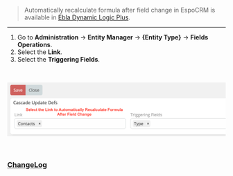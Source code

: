 > Automatically recalculate formula after field change in EspoCRM is available
> in [Ebla Dynamic Logic Plus](https://www.eblasoft.com.tr/espocrm-extension-page/dynamic-logic-plus).

---

1. Go to **Administration** -> **Entity Manager** -> **{Entity Type}** -> **Fields Operations**.
2. Select the **Link**.
3. Select the **Triggering Fields**.

<br>

![Color Option](../../_static/images/espocrm-extensions/dynamic-logic-plus/automatically-recalculate.png)


<br>


### <font color=gray> [ChangeLog](changelog.md) </font>
